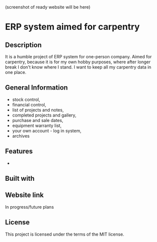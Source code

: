 (screenshot of ready website will be here)


# ERP system aimed for carpentry


## Description
It is a humble project of ERP system for one-person company. Aimed for carpentry, because it is for my own hobby purposes, where after longer break I don't know where I stand. I want to keep all my carpentry data in one place.

## General Information
- stock control,
- financial control,
- list of projects and notes,
- completed projects and gallery,
- purchase and sale dates,
- equipment warranty list,
- your own account - log in system,
- archives


## Features
-

## Built with


## Website link
In progress/future plans

## License
This project is licensed under the terms of the MIT license.